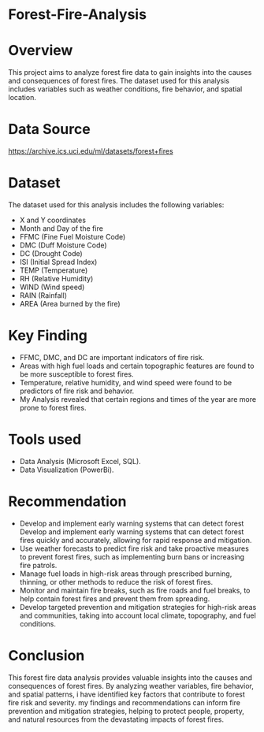 # Forest-Fire-Analysis

# Overview

This project aims to analyze forest fire data to gain insights into the causes and consequences of forest fires. The dataset used for this analysis includes variables such as weather conditions, fire behavior, and spatial location.

# Data Source
https://archive.ics.uci.edu/ml/datasets/forest+fires

# Dataset

The dataset used for this analysis includes the following variables:

- X and Y coordinates
- Month and Day of the fire
- FFMC (Fine Fuel Moisture Code)
- DMC (Duff Moisture Code)
- DC (Drought Code)
- ISI (Initial Spread Index)
- TEMP (Temperature)
- RH (Relative Humidity)
- WIND (Wind speed)
- RAIN (Rainfall)
- AREA (Area burned by the fire)

# Key Finding
- FFMC, DMC, and DC are important indicators of fire risk.
- Areas with high fuel loads and certain topographic features are found to be more susceptible to forest fires.
- Temperature, relative humidity, and wind speed were found to be predictors of fire risk and behavior.
- My Analysis revealed that certain regions and times of the year are more prone to forest fires. 

# Tools used
- Data Analysis (Microsoft Excel, SQL).
- Data Visualization (PowerBi).

# Recommendation
- Develop and implement early warning systems that can detect forest Develop and implement early warning systems that can detect forest fires quickly and accurately, allowing for rapid response and mitigation.
- Use weather forecasts to predict fire risk and take proactive measures to prevent forest fires, such as implementing burn bans or increasing fire patrols.
- Manage fuel loads in high-risk areas through prescribed burning, thinning, or other methods to reduce the risk of forest fires.
- Monitor and maintain fire breaks, such as fire roads and fuel breaks, to help contain forest fires and prevent them from spreading.
- Develop targeted prevention and mitigation strategies for high-risk areas and communities, taking into account local climate, topography, and fuel conditions.

# Conclusion
This forest fire data analysis provides valuable insights into the causes and consequences of forest fires. By analyzing weather variables, fire behavior, and spatial patterns, i have identified key factors that contribute to forest fire risk and severity. my findings and recommendations can inform fire prevention and mitigation strategies, helping to protect people, property, and natural resources from the devastating impacts of forest fires.

  
